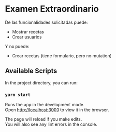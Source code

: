 # Examen Extraordinario

De las funcionalidades solicitadas puede:

+ Mostrar recetas
+ Crear usuarios

Y no puede: 
+ Crear recetas (tiene formulario, pero no mutation)

## Available Scripts

In the project directory, you can run:

### `yarn start`

Runs the app in the development mode.<br />
Open [http://localhost:3000](http://localhost:3000) to view it in the browser.

The page will reload if you make edits.<br />
You will also see any lint errors in the console.

